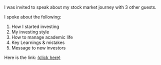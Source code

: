 I was invited to speak about my stock market journey with 3 other guests.

I spoke about the following:
1. How I started investing
2. My investing style
3. How to manage academic life
4. Key Learnings & mistakes
5. Message to new investors

Here is the link: [(click here)](https://www.youtube.com/watch?v=5h_yrgn-9jw&list=WL&index=52&t=)
